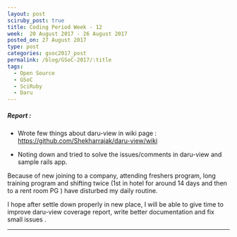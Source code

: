 ```yaml
---
layout: post
sciruby_post: true
title: Coding Period Week - 12
week:  20 August 2017 - 26 August 2017
posted_on: 27 August 2017
type: post
categories: gsoc2017_post
permalink: /blog/GSoC-2017/:title
tags:
  - Open Source
  - GSoC
  - SciRuby
  - Daru
---
```



##### Report :

- Wrote few things about daru-view in wiki page : https://github.com/Shekharrajak/daru-view/wiki

- Noting down and tried to solve the issues/comments in daru-view and sample rails app.

Because of new joining to a company, attending freshers program, long training program  and shifting twice (1st in hotel for around 14 days and then to a rent room PG ) have disturbed my daily routine.

I hope after settle down properly in new place, I will be able to give time to improve daru-view coverage report, write better documentation and fix small issues .

-------------------------------------------------
